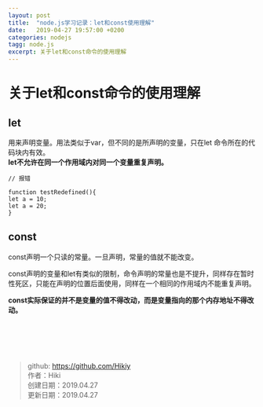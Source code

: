 ```yaml
---
layout: post
title:  "node.js学习记录：let和const使用理解"
date:   2019-04-27 19:57:00 +0200
categories: nodejs
tagg: node.js
excerpt: 关于let和const命令的使用理解
---
```


# 关于let和const命令的使用理解

## let
用来声明变量。用法类似于var，但不同的是所声明的变量，只在let 命令所在的代码块内有效。  
**let不允许在同一个作用域内对同一个变量重复声明。**
```
// 报错

function testRedefined(){
let a = 10;
let a = 20;
}
```
## const
const声明一个只读的常量。一旦声明，常量的值就不能改变。  

const声明的变量和let有类似的限制，命令声明的常量也是不提升，同样存在暂时性死区，只能在声明的位置后面使用，同样在一个相同的作用域内不能重复声明。  

**const实际保证的并不是变量的值不得改动，而是变量指向的那个内存地址不得改动。**

<br /><br /><br /><br />
> github: https://github.com/Hikiy  
> 作者：Hiki  
> 创建日期：2019.04.27  
> 更新日期：2019.04.27
